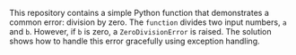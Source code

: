 This repository contains a simple Python function that demonstrates a common error: division by zero. The `function` divides two input numbers, `a` and `b`. However, if `b` is zero, a `ZeroDivisionError` is raised. The solution shows how to handle this error gracefully using exception handling.